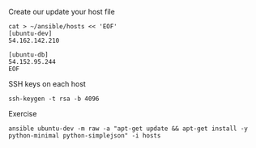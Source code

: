 Create our update your host file
```
cat > ~/ansible/hosts << 'EOF'
[ubuntu-dev]
54.162.142.210

[ubuntu-db]
54.152.95.244
EOF
```

SSH keys on each host
```
ssh-keygen -t rsa -b 4096
```

Exercise
```
ansible ubuntu-dev -m raw -a "apt-get update && apt-get install -y python-minimal python-simplejson" -i hosts
```

